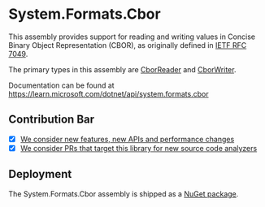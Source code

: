 # System.Formats.Cbor

This assembly provides support for reading and writing values in Concise Binary Object Representation (CBOR), as originally defined in [IETF RFC 7049](https://www.ietf.org/rfc/rfc7049.html).

The primary types in this assembly are [CborReader](https://learn.microsoft.com/dotnet/api/system.formats.cbor.cborreader) and [CborWriter](https://learn.microsoft.com/dotnet/api/system.formats.cbor.cborwriter).

Documentation can be found at https://learn.microsoft.com/dotnet/api/system.formats.cbor

## Contribution Bar

- [x] [We consider new features, new APIs and performance changes](../../libraries/README.md#primary-bar)
- [x] [We consider PRs that target this library for new source code analyzers](../../libraries/README.md#secondary-bars)

## Deployment

The System.Formats.Cbor assembly is shipped as a [NuGet package](https://www.nuget.org/packages/System.Formats.Cbor/).
